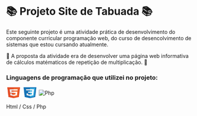 #  📚 Projeto Site de Tabuada  📚
Este seguinte projeto é uma atividade prática de desenvolvimento do componente curricular programação web, do curso de desencolvimento de sistemas que estou cursando atualmente. 

📐 A proposta da atividade era de desenvolver uma página web informativa de cálculos matématicos de repetição de multiplicação. 📐 

### Linguagens de programação que utilizei no projeto:
<img align="center" alt="HTML" height="30" width="40" src="https://raw.githubusercontent.com/devicons/devicon/master/icons/html5/html5-original.svg"> <img align="center" alt="CSS" height="30" width="40" src="https://raw.githubusercontent.com/devicons/devicon/master/icons/css3/css3-original.svg"> <img align="center" alt="Php" height="30" width="40" src="https://cdn.jsdelivr.net/gh/devicons/devicon/icons/php/php-original.svg">

Html / Css / Php


